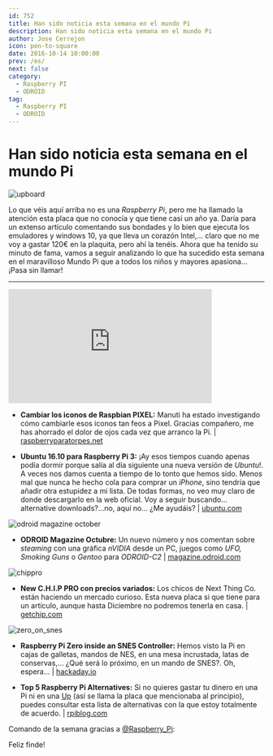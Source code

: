 ```yaml
---
id: 752
title: Han sido noticia esta semana en el mundo Pi
description: Han sido noticia esta semana en el mundo Pi
author: Jose Cerrejon
icon: pen-to-square
date: 2016-10-14 10:00:00
prev: /es/
next: false
category:
  - Raspberry PI
  - ODROID
tag:
  - Raspberry PI
  - ODROID
---
```


# Han sido noticia esta semana en el mundo Pi

![upboard](/images/2016/10/upboard.png)

Lo que véis aquí arriba no es una *Raspberry Pi*, pero me ha llamado la atención esta placa que no conocía y que tiene casi un año ya. Daría para un extenso artículo comentando sus bondades y lo bien que ejecuta los emuladores y windows 10, ya que lleva un corazón Intel,... claro que no me voy a gastar 120€ en la plaquita, pero ahí la tenéis. Ahora que ha tenido su minuto de fama, vamos a seguir analizando lo que ha sucedido esta semana en el maravilloso Mundo Pi que a todos los niños y mayores apasiona...¡Pasa sin llamar!

- - -
<iframe width="400" height="225" src="https://www.youtube.com/embed/DNMEaF2ASMo?rel=0" frameborder="0" allowfullscreen></iframe>

* **Cambiar los iconos de Raspbian PIXEL:** Manuti ha estado investigando cómo cambiarle esos iconos tan feos a Pixel. Gracias compañero, me has ahorrado el dolor de ojos cada vez que arranco la Pi. | [raspberryparatorpes.net](https://raspberryparatorpes.net/raspbian-2/cambiar-los-iconos-de-raspbian-pixel/)

* **Ubuntu 16.10 para Raspberry Pi 3:** ¡Ay esos tiempos cuando apenas podía dormir porque salía al día siguiente una nueva versión de *Ubuntu*!. A veces nos damos cuenta a tiempo de lo tonto que hemos sido. Menos mal que nunca he hecho cola para comprar un *iPhone*, sino tendría que añadir otra estupidez a mi lista. De todas formas, no veo muy claro de donde descargarlo en la web oficial. Voy a seguir buscando... alternative downloads?...no, aquí no... ¿Me ayudáis?  | [ubuntu.com](https://www.ubuntu.com)

![odroid magazine october](/images/2016/10/odroid_oct.png)

* **ODROID Magazine Octubre:** Un nuevo número y nos comentan sobre *steaming* con una gráfica *nVIDIA* desde un PC, juegos como *UFO, Smoking Guns* o *Gentoo* para *ODROID-C2* | [magazine.odroid.com](http://magazine.odroid.com/201610)

![chippro](/images/2016/10/chippro.png)

* **New C.H.I.P PRO con precios variados:** Los chicos de Next Thing Co. están haciendo un mercado curioso. Esta nueva placa si que tiene para un artículo, aunque hasta Diciembre no podremos tenerla en casa. | [getchip.com](https://getchip.com/pages/chippro)

![zero_on_snes](/images/2016/10/zero_on_snes.png)

* **Raspberry Pi Zero inside an SNES Controller:** Hemos visto la Pi en cajas de galletas, mandos de NES, en una mesa incrustada, latas de conservas,... ¿Qué será lo próximo, en un mando de SNES?. Oh, espera...  | [hackaday.io](https://hackaday.io/project/16288-raspberry-pi-zero-inside-an-snes-controller)

* **Top 5 Raspberry Pi Alternatives:** Si no quieres gastar tu dinero en una Pi ni en una [Up](http://www.up-board.org/) (así se llama la placa que mencionaba al principio), puedes consultar esta lista de alternativas con la que estoy totalmente de acuerdo. | [rpiblog.com](http://www.rpiblog.com/2016/10/top-5-raspberry-pi-alternatives.html)

Comando de la semana gracias a [@Raspberry_Pi](https://twitter.com/Raspberry_Pi/):




Feliz finde!